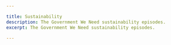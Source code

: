 ```yaml
---

title: Sustainability
description: The Government We Need sustainability episodes.
excerpt: The Government We Need sustainability episodes.

---
```

